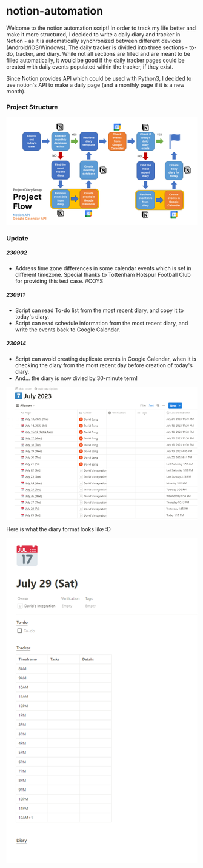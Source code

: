﻿# notion-automation

Welcome to the notion automation script! In order to track my life better and make it more structured, I decided to write a daily diary and tracker in Notion - as it is automatically synchronized between different devices (Android/iOS/Windows). The daily tracker is divided into three sections - to-do, tracker, and diary. While not all sections are filled and are meant to be filled automatically, it would be good if the daily tracker pages could be created with daily events populated within the tracker, if they exist.

Since Notion provides API which could be used with Python3, I decided to use notion's API to make a daily page (and a monthly page if it is a new month). 

### Project Structure
![alt text](https://github.com/david4270/notion-automation/blob/main/files/project_flow.png?raw=true)

### Update
##### 230902
- Address time zone differences in some calendar events which is set in different timezone. Special thanks to Tottenham Hotspur Football Club for providing this test case. #COYS

##### 230911
- Script can read To-do list from the most recent diary, and copy it to today's diary.
- Script can read schedule information from the most recent diary, and write the events back to Google Calendar.

##### 230914
- Script can avoid creating duplicate events in Google Calendar, when it is checking the diary from the most recent day before creation of today's diary.
- And... the diary is now divied by 30-minute term!

![alt text](https://github.com/david4270/notion-automation/blob/main/files/monthly.png?raw=true)

Here is what the diary format looks like :D

![alt text](https://github.com/david4270/notion-automation/blob/main/files/diary.png?raw=true)
